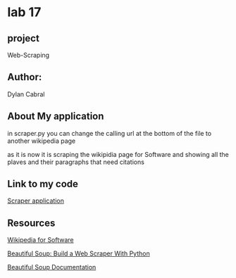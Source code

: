 # lab 17

## project 

Web-Scraping

## Author:

Dylan Cabral

## About My application

in scraper.py you can change the calling url at the bottom of the file to another wikipedia page

as it is now it is scraping the wikipidia page for Software and showing all the plaves and their paragraphs that need citations

## Link to my code

[Scraper application](./web_scraper/scraper.py)

## Resources

[Wikipedia for Software](https://en.wikipedia.org/wiki/software)

[Beautiful Soup: Build a Web Scraper With Python](https://realpython.com/beautiful-soup-web-scraper-python/)

[Beautiful Soup Documentation](https://www.crummy.com/software/BeautifulSoup/bs4/doc/#making-the-soup)
